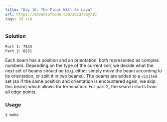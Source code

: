 ```yaml
---
title: "Day 16: The Floor Will Be Lava"
url: https://adventofcode.com/2023/day/16
tags: 2d-sim
---
```


### Solution
```
Part 1: 7543
Part 2: 8231
```

Each beam has a position and an orientation, both represented as complex numbers. Depending on the type of the current cell, we decide
what the next set of beams should be (e.g. either simply move the beam according to its orientation, or split it in two beams).
The beams are added to a `visited` set (so if the same position and orientation  is encountered again, we skip this beam) which allows for termination.
For part 2, the search starts from all edge points.

### Usage
```
$ make
```

